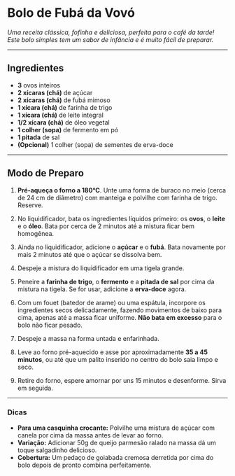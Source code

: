 # Bolo de Fubá da Vovó

*Uma receita clássica, fofinha e deliciosa, perfeita para o café da tarde! Este bolo simples tem um sabor de infância e é muito fácil de preparar.*

---

## Ingredientes

* **3** ovos inteiros
* **2 xícaras (chá)** de açúcar
* **2 xícaras (chá)** de fubá mimoso
* **1 xícara (chá)** de farinha de trigo
* **1 xícara (chá)** de leite integral
* **1/2 xícara (chá)** de óleo vegetal
* **1 colher (sopa)** de fermento em pó
* **1 pitada** de sal
* **(Opcional)** 1 colher (sopa) de sementes de erva-doce

---

## Modo de Preparo

1.  **Pré-aqueça o forno a 180°C**. Unte uma forma de buraco no meio (cerca de 24 cm de diâmetro) com manteiga e polvilhe com farinha de trigo. Reserve.

2.  No liquidificador, bata os ingredientes líquidos primeiro: os **ovos**, o **leite** e o **óleo**. Bata por cerca de 2 minutos até a mistura ficar bem homogênea.

3.  Ainda no liquidificador, adicione o **açúcar** e o **fubá**. Bata novamente por mais 2 minutos até que o açúcar se dissolva bem.

4.  Despeje a mistura do liquidificador em uma tigela grande.

5.  Peneire a **farinha de trigo**, o **fermento** e a **pitada de sal** por cima da mistura na tigela. Se for usar, adicione a **erva-doce** agora.

6.  Com um fouet (batedor de arame) ou uma espátula, incorpore os ingredientes secos delicadamente, fazendo movimentos de baixo para cima, apenas até a massa ficar uniforme. **Não bata em excesso** para o bolo não ficar pesado.

7.  Despeje a massa na forma untada e enfarinhada.

8.  Leve ao forno pré-aquecido e asse por aproximadamente **35 a 45 minutos**, ou até que um palito inserido no centro do bolo saia limpo e seco.

9.  Retire do forno, espere amornar por uns 15 minutos e desenforme. Sirva em seguida.

---

### Dicas

* **Para uma casquinha crocante:** Polvilhe uma mistura de açúcar com canela por cima da massa antes de levar ao forno.
* **Variação:** Adicionar 50g de queijo parmesão ralado na massa dá um toque salgadinho delicioso.
* **Cobertura:** Um pedaço de goiabada cremosa derretida por cima do bolo depois de pronto combina perfeitamente.
